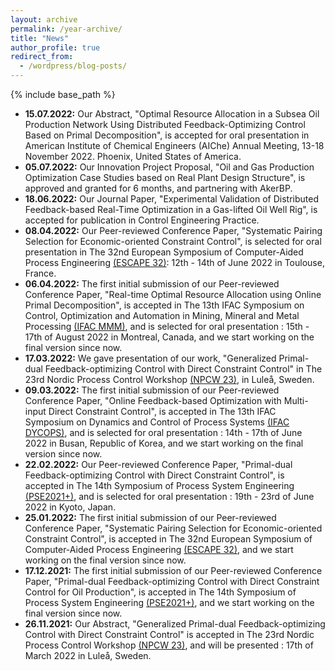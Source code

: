 ```yaml
---
layout: archive
permalink: /year-archive/
title: "News"
author_profile: true
redirect_from:
  - /wordpress/blog-posts/
---
```


{% include base_path %}

* **15.07.2022:** Our Abstract, "Optimal Resource Allocation in a Subsea Oil Production Network Using Distributed Feedback-Optimizing Control Based on Primal Decomposition", is accepted for oral presentation in American Institute of Chemical Engineers (AIChe) Annual Meeting, 13-18 November 2022. Phoenix, United States of America.
* **05.07.2022:** Our Innovation Project Proposal, "Oil and Gas Production Optimization Case Studies based on Real Plant Design Structure", is approved and granted for 6 months, and partnering with AkerBP.
* **18.06.2022:** Our Journal Paper, "Experimental Validation of Distributed Feedback-based Real-Time Optimization in a Gas-lifted Oil Well Rig", is accepted for publication in Control Engineering Practice.
* **08.04.2022:** Our Peer-reviewed Conference Paper, "Systematic Pairing Selection for Economic-oriented Constraint Control", is selected for oral presentation in The 32nd European Symposium of Computer-Aided Process Engineering [(ESCAPE 32)](https://escape32.inp-toulouse.fr/en/index.html): 12th - 14th of June 2022 in Toulouse, France.
* **06.04.2022:** The first initial submission of our Peer-reviewed Conference Paper, "Real-time Optimal Resource Allocation using Online Primal Decomposition", is accepted in The 13th IFAC Symposium on Control, Optimization and Automation in Mining, Mineral and Metal Processing [(IFAC MMM)](https://ifacmmm2022.org/), and is selected for oral presentation : 15th - 17th of August 2022 in Montreal, Canada, and we start working on the final version since now.
* **17.03.2022:** We gave presentation of our work, "Generalized Primal-dual Feedback-optimizing Control with Direct Constraint Control" in The 23rd Nordic Process Control Workshop [(NPCW 23)](https://www.ltu.se/research/subjects/control/NPCW-konferens?l=en), in Luleå, Sweden.
* **09.03.2022:** The first initial submission of our Peer-reviewed Conference Paper, "Online Feedback-based Optimization with Multi-input Direct Constraint Control", is accepted in The 13th IFAC Symposium on Dynamics and Control of Process Systems [(IFAC DYCOPS)](http://dycops2022.org/), and is selected for oral presentation : 14th - 17th of June 2022 in Busan, Republic of Korea, and we start working on the final version since now.
* **22.02.2022:** Our Peer-reviewed Conference Paper, "Primal-dual Feedback-optimizing Control with Direct Constraint Control", is accepted in The 14th Symposium of Process System Engineering [(PSE2021+)](http://pse2021.jp/index.html), and is selected for oral presentation : 19th - 23rd of June 2022 in Kyoto, Japan.
* **25.01.2022:** The first initial submission of our Peer-reviewed Conference Paper, "Systematic Pairing Selection for Economic-oriented Constraint Control", is accepted in The 32nd European Symposium of Computer-Aided Process Engineering [(ESCAPE 32)](https://escape32.inp-toulouse.fr/en/index.html), and we start working on the final version since now.
* **17.12.2021:** The first initial submission of our Peer-reviewed Conference Paper, "Primal-dual Feedback-optimizing Control with Direct Constraint Control for Oil Production", is accepted in The 14th Symposium of Process System Engineering [(PSE2021+)](http://pse2021.jp/index.html), and we start working on the final version since now.
* **26.11.2021:** Our Abstract, "Generalized Primal-dual Feedback-optimizing Control with Direct Constraint Control" is accepted in The 23rd Nordic Process Control Workshop [(NPCW 23)](https://www.ltu.se/research/subjects/control/NPCW-konferens?l=en), and will be presented : 17th of March 2022 in Luleå, Sweden.


<!--{% include base_path %}
{% capture written_year %}'None'{% endcapture %}
{% for post in site.posts %}
  {% capture year %}{{ post.date | date: '%Y' }}{% endcapture %}
  {% if year != written_year %}
    <h2 id="{{ year | slugify }}" class="archive__subtitle">{{ year }}</h2>
    {% capture written_year %}{{ year }}{% endcapture %}
  {% endif %}
  {% include archive-single.html %}
{% endfor %}-->
